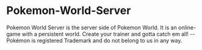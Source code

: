 # Pokemon-World-Server
Pokemon World Server is the server side of Pokemon World. It is an online-game with a persistent world. Create your trainer and gotta catch em all! -- Pokémon is registered Trademark and do not belong to us in any way.
